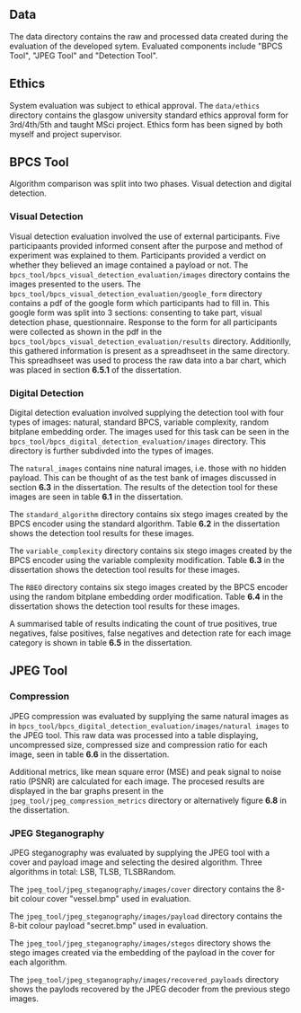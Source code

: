 ## Data ##

The data directory contains the raw and processed data created during the evaluation of the developed sytem. Evaluated components include "BPCS Tool", "JPEG Tool" and "Detection Tool".

## Ethics ##

System evaluation was subject to ethical approval. The `data/ethics` directory contains the glasgow university standard ethics approval form for 3rd/4th/5th and taught MSci project. Ethics form has been signed by both myself and project supervisor.


## BPCS Tool ## 

Algorithm comparison was split into two phases. Visual detection and digital detection.

### Visual Detection ###

Visual detection evaluation involved the use of external participants. Five participaants provided informed consent after the purpose and method of experiment was explained to them. Participants provided a verdict on whether they believed an image contained a payload or not. The `bpcs_tool/bpcs_visual_detection_evaluation/images` directory contains the images presented to the users. The `bpcs_tool/bpcs_visual_detection_evaluation/google_form` directory contains a pdf of the google form which participants had to fill in. This google form was split into 3 sections: consenting to take part, visual detection phase, questionnaire. Response to the form for all participants were collected as shown in the pdf in the `bpcs_tool/bpcs_visual_detection_evaluation/results` directory. Additionlly, this gathered information is present as a spreadhseet in the same directory. This spreadhseet was used to process the raw data into a bar chart, which was placed in section **6.5.1** of the dissertation.

### Digital Detection ###

Digital detection evaluation involved supplying the detection tool with four types of images: natural, standard BPCS, variable complexity, random bitplane embedding order. The images used for this task can be seen in the `bpcs_tool/bpcs_digital_detection_evaluation/images` directory. This directory is further subdivded into the types of images.

The `natural_images` contains nine natural images, i.e. those with no hidden payload. This can be thought of as the test bank of images discussed in section **6.3** in the dissertation. The results of the detection tool for these images are seen in table **6.1** in the dissertation.

The `standard_algorithm` directory contains six stego images created by the BPCS encoder using the standard algorithm. Table **6.2** in the dissertation shows the detection tool results for these images.

The `variable_complexity` directory contains six stego images created by the BPCS encoder using the variable complexity modification. Table **6.3** in the dissertation shows the detection tool results for these images.

The `RBEO` directory contains six stego images created by the BPCS encoder using the random bitplane embedding order modification. Table **6.4** in the dissertation shows the detection tool results for these images.

A summarised table of results indicating the count of true positives, true negatives, false positives, false negatives and detection rate for each image category is shown in table **6.5** in the dissertation.

## JPEG Tool ##

### Compression ###

JPEG compression was evaluated by supplying the same natural images as in `bpcs_tool/bpcs_digital_detection_evaluation/images/natural images` to the JPEG tool. This raw data was processed into a table displaying, uncompressed size, compressed size and compression ratio for each image, seen in table **6.6** in the dissertation. 

Additional metrics, like mean square error (MSE) and peak signal to noise ratio (PSNR) are calculated for each image. The procesed results are displayed in the bar graphs present in the `jpeg_tool/jpeg_compression_metrics` directory or alternatively figure **6.8** in the dissertation. 

### JPEG Steganography ###

JPEG steganography was evaluated by supplying the JPEG tool with a cover and payload image and selecting the desired algorithm. Three algorithms in total: LSB, TLSB, TLSBRandom.

The `jpeg_tool/jpeg_steganography/images/cover` directory contains the 8-bit colour cover "vessel.bmp" used in evaluation. 

The `jpeg_tool/jpeg_steganography/images/payload` directory contains the 8-bit colour payload "secret.bmp" used in evaluation. 

The `jpeg_tool/jpeg_steganography/images/stegos` directory shows the stego images created via the embedding of the payload in the cover for each algorithm. 

The `jpeg_tool/jpeg_steganography/images/recovered_payloads` directory shows the paylods recovered by the JPEG decoder from the previous stego images. 


